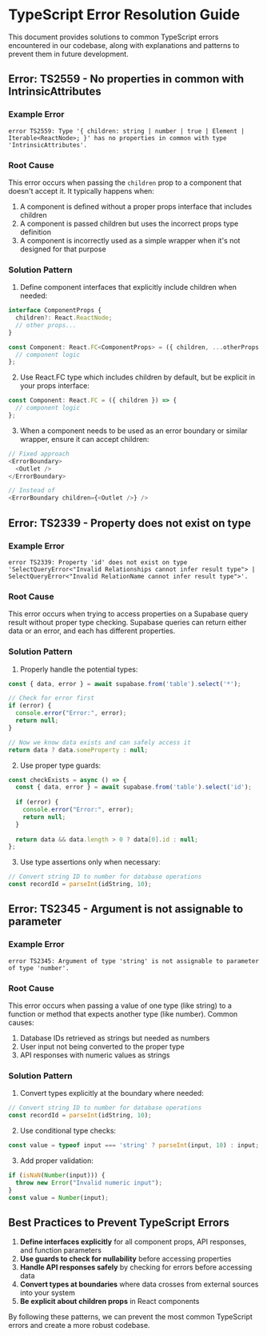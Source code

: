 # TypeScript Error Resolution Guide

This document provides solutions to common TypeScript errors encountered in our codebase, along with explanations and patterns to prevent them in future development.

## Error: TS2559 - No properties in common with IntrinsicAttributes

### Example Error
```
error TS2559: Type '{ children: string | number | true | Element | Iterable<ReactNode>; }' has no properties in common with type 'IntrinsicAttributes'.
```

### Root Cause
This error occurs when passing the `children` prop to a component that doesn't accept it. It typically happens when:
1. A component is defined without a proper props interface that includes children
2. A component is passed children but uses the incorrect props type definition
3. A component is incorrectly used as a simple wrapper when it's not designed for that purpose

### Solution Pattern
1. Define component interfaces that explicitly include children when needed:
```typescript
interface ComponentProps {
  children?: React.ReactNode;
  // other props...
}

const Component: React.FC<ComponentProps> = ({ children, ...otherProps }) => {
  // component logic
};
```

2. Use React.FC type which includes children by default, but be explicit in your props interface:
```typescript
const Component: React.FC = ({ children }) => {
  // component logic
};
```

3. When a component needs to be used as an error boundary or similar wrapper, ensure it can accept children:
```typescript
// Fixed approach
<ErrorBoundary>
  <Outlet />
</ErrorBoundary>

// Instead of
<ErrorBoundary children={<Outlet />} />
```

## Error: TS2339 - Property does not exist on type

### Example Error
```
error TS2339: Property 'id' does not exist on type 'SelectQueryError<"Invalid Relationships cannot infer result type"> | SelectQueryError<"Invalid RelationName cannot infer result type">'.
```

### Root Cause
This error occurs when trying to access properties on a Supabase query result without proper type checking. Supabase queries can return either data or an error, and each has different properties.

### Solution Pattern
1. Properly handle the potential types:
```typescript
const { data, error } = await supabase.from('table').select('*');

// Check for error first
if (error) {
  console.error("Error:", error);
  return null;
}

// Now we know data exists and can safely access it
return data ? data.someProperty : null;
```

2. Use proper type guards:
```typescript
const checkExists = async () => {
  const { data, error } = await supabase.from('table').select('id');
  
  if (error) {
    console.error("Error:", error);
    return null;
  }
  
  return data && data.length > 0 ? data[0].id : null;
};
```

3. Use type assertions only when necessary:
```typescript
// Convert string ID to number for database operations
const recordId = parseInt(idString, 10);
```

## Error: TS2345 - Argument is not assignable to parameter

### Example Error
```
error TS2345: Argument of type 'string' is not assignable to parameter of type 'number'.
```

### Root Cause
This error occurs when passing a value of one type (like string) to a function or method that expects another type (like number). Common causes:
1. Database IDs retrieved as strings but needed as numbers
2. User input not being converted to the proper type
3. API responses with numeric values as strings

### Solution Pattern
1. Convert types explicitly at the boundary where needed:
```typescript
// Convert string ID to number for database operations
const recordId = parseInt(idString, 10);
```

2. Use conditional type checks:
```typescript
const value = typeof input === 'string' ? parseInt(input, 10) : input;
```

3. Add proper validation:
```typescript
if (isNaN(Number(input))) {
  throw new Error("Invalid numeric input");
}
const value = Number(input);
```

## Best Practices to Prevent TypeScript Errors

1. **Define interfaces explicitly** for all component props, API responses, and function parameters
2. **Use guards to check for nullability** before accessing properties
3. **Handle API responses safely** by checking for errors before accessing data
4. **Convert types at boundaries** where data crosses from external sources into your system
5. **Be explicit about children props** in React components

By following these patterns, we can prevent the most common TypeScript errors and create a more robust codebase.
